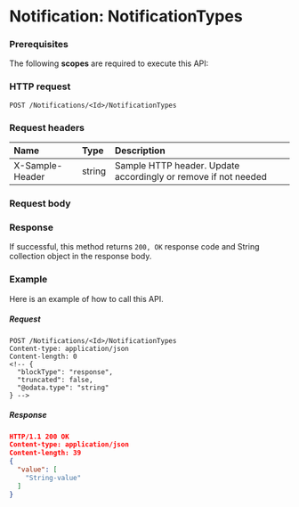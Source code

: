 # Notification: NotificationTypes


### Prerequisites
The following **scopes** are required to execute this API: 
### HTTP request
<!-- { "blockType": "ignored" } -->
```http
POST /Notifications/<Id>/NotificationTypes

```
### Request headers
| Name       | Type | Description|
|:---------------|:--------|:----------|
| X-Sample-Header  | string  | Sample HTTP header. Update accordingly or remove if not needed|

### Request body

### Response
If successful, this method returns `200, OK` response code and String collection object in the response body.

### Example
Here is an example of how to call this API.
##### Request
<!-- {
  "blockType": "request",
  "name": "notification_notificationtypes"
}-->
```http
POST /Notifications/<Id>/NotificationTypes
Content-type: application/json
Content-length: 0
<!-- {
  "blockType": "response",
  "truncated": false,
  "@odata.type": "string"
} -->
```
##### Response
```json
HTTP/1.1 200 OK
Content-type: application/json
Content-length: 39
{
  "value": [
    "String-value"
  ]
}
```

<!-- uuid: fac31ae2-0ed0-4332-9b05-5537cb9b44e4
2015-10-16 10:07:58 UTC -->
<!-- {
  "type": "#page.annotation",
  "description": "Notification: NotificationTypes",
  "keywords": "",
  "section": "documentation",
  "tocPath": ""
}-->